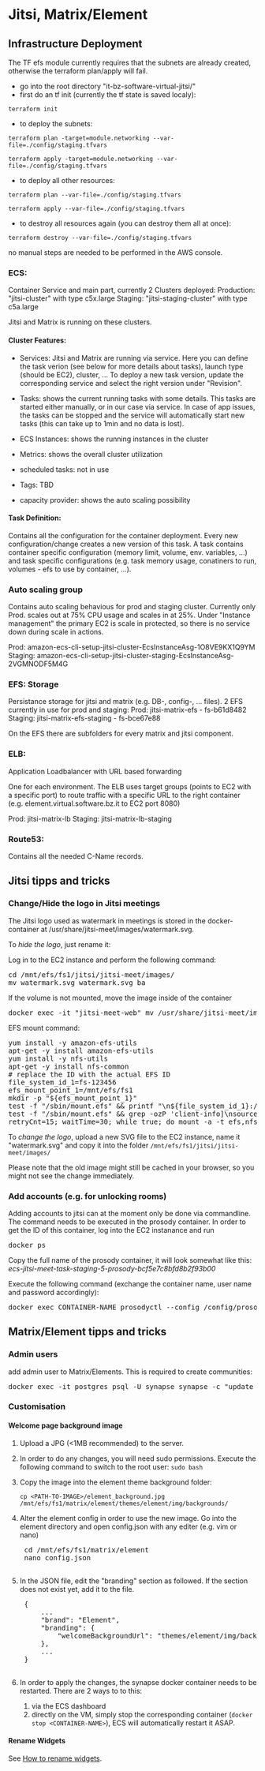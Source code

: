 # Jitsi, Matrix/Element 

## Infrastructure Deployment
The TF efs module currently requires that the subnets are already created, otherwise the terraform plan/apply will fail.
- go into the root directory "it-bz-software-virtual-jitsi/"
- first do an tf init (currently the tf state is saved localy):

`terraform init`

- to deploy the subnets:

`terraform plan -target=module.networking --var-file=./config/staging.tfvars`

`terraform apply -target=module.networking --var-file=./config/staging.tfvars`

- to deploy all other resources:

`terraform plan --var-file=./config/staging.tfvars`

`terraform apply --var-file=./config/staging.tfvars`

- to destroy all resources again (you can destroy them all at once):

`terraform destroy --var-file=./config/staging.tfvars`

no manual steps are needed to be performed in the AWS console.


### ECS: 
Container Service and main part, currently 2 Clusters deployed:
Production: "jitsi-cluster" with type c5x.large
Staging: "jitsi-staging-cluster" with type c5a.large

Jitsi and Matrix is running on these clusters.

#### Cluster Features:
- Services: Jitsi and Matrix are running via service. Here you can define the task verion (see below for more details about tasks), launch type (should be EC2), cluster, ...
To deploy a new task version, update the corresponding service and select the right version under "Revision".

- Tasks: shows the current running tasks with some details. This tasks are started either manually, or in our case via service. In case of app issues, the tasks can be stopped and the service will automatically start new tasks (this can take up to 1min and no data is lost).

- ECS Instances: shows the running instances in the cluster

- Metrics: shows the overall cluster utilization

- scheduled tasks: not in use

- Tags: TBD

- capacity provider: shows the auto scaling possibility

#### Task Definition:
Contains all the configuration for the container deployment. Every new configuration/change creates a new version of this task.
A task contains container specific configuration (memory limit, volume, env. variables, ...) and task specific configurations (e.g. task memory usage, conatiners to run, volumes - efs to use by container, ...).

### Auto scaling group

Contains auto scaling behavious for prod and staging cluster. Currently only Prod. scales out at 75% CPU usage and scales in at 25%. Under "Instance management" the primary EC2 is scale in protected, so there is no service down during scale in actions.

Prod: amazon-ecs-cli-setup-jitsi-cluster-EcsInstanceAsg-1O8VE9KX1Q9YM
Staging: amazon-ecs-cli-setup-jitsi-cluster-staging-EcsInstanceAsg-2VGMNODF5M4G

### EFS: Storage

Persistance storage for jitsi and matrix (e.g. DB-, config-, ... files). 2 EFS currently in use for prod and staging:
Prod: jitsi-matrix-efs - fs-b61d8482
Staging: jitsi-matrix-efs-staging - fs-bce67e88

On the EFS there are subfolders for every matrix and jitsi component.

### ELB:
Application Loadbalancer with URL based forwarding

One for each environment. The ELB uses target groups (points to EC2 with a specific port) to route traffic with a specific URL to the right container (e.g. element.virtual.software.bz.it to EC2 port 8080)

Prod: jitsi-matrix-lb
Staging: jitsi-matrix-lb-staging

### Route53:

Contains all the needed C-Name records.

## Jitsi tipps and tricks

### Change/Hide the logo in Jitsi meetings

The Jitsi logo used as watermark in meetings is stored in the docker-container at /usr/share/jitsi-meet/images/watermark.svg.

To _hide the logo_, just rename it:

Log in to the EC2 instance and perform the following command:
<pre>cd /mnt/efs/fs1/jitsi/jitsi-meet/images/
mv watermark.svg watermark.svg_ba
</pre>

If the volume is not mounted, move the image inside of the container
<pre>docker exec -it "jitsi-meet-web" mv /usr/share/jitsi-meet/images/watermark.svg /usr/share/jitsi-meet/images/watermark.svg_ba</pre>

EFS mount command:
<pre>
yum install -y amazon-efs-utils
apt-get -y install amazon-efs-utils
yum install -y nfs-utils
apt-get -y install nfs-common
# replace the ID with the actual EFS ID
file_system_id_1=fs-123456
efs_mount_point_1=/mnt/efs/fs1
mkdir -p "${efs_mount_point_1}"
test -f "/sbin/mount.efs" && printf "\n${file_system_id_1}:/ ${efs_mount_point_1} efs tls,_netdev\n" >> /etc/fstab || printf "\n${file_system_id_1}.efs.eu-west-1.amazonaws.com:/ ${efs_mount_point_1} nfs4 nfsvers=4.1,rsize=1048576,wsize=1048576,hard,timeo=600,retrans=2,noresvport,_netdev 0 0\n" >> /etc/fstab
test -f "/sbin/mount.efs" && grep -ozP 'client-info]\nsource' '/etc/amazon/efs/efs-utils.conf'; if [[ $? == 1 ]]; then printf "\n[client-info]\nsource=liw\n" >> /etc/amazon/efs/efs-utils.conf; fi;
retryCnt=15; waitTime=30; while true; do mount -a -t efs,nfs4 defaults; if [ $? = 0 ] || [ $retryCnt -lt 1 ]; then echo File system mounted successfully; break; fi; echo File system not available, retrying to mount.; ((retryCnt--)); sleep $waitTime; done;
</pre>

To _change the logo_, upload a new SVG file to the EC2 instance, name it "watermark.svg" and copy it into the folder `/mnt/efs/fs1/jitsi/jitsi-meet/images/`

Please note that the old image might still be cached in your browser, so you might not see the change immediately.

### Add accounts (e.g. for unlocking rooms)

Adding accounts to jitsi can at the moment only be done via commandline. The command needs to be executed in the prosody container. In order to get the ID of this container, log into the EC2 instanance and run 
<pre>
docker ps
</pre>
Copy the full name of the prosody container, it will look somewhat like this: _ecs-jitsi-meet-task-staging-5-prosody-bcf5e7c8bfd8b2f93b00_

Execute the following command (exchange the container name, user name and password accordingly):
<pre>
docker exec CONTAINER-NAME prosodyctl --config /config/prosody.cfg.lua register USERNAME meet.jitsi PASSWORD
</pre>

## Matrix/Element tipps and tricks

### Admin users

add admin user to Matrix/Elements. This is required to create communities:
<pre>docker exec -it postgres psql -U synapse synapse -c "update users set admin=1 where name='@username:matrix.virtual.software.bz.it';"</pre>


### Customisation

#### Welcome page background image

1. Upload a JPG (<1MB recommended) to the server.
2. In order to do any changes, you will need sudo permissions. Execute the following command to switch to the root user:
    `sudo bash`
3. Copy the image into the element theme background folder:

    `cp <PATH-TO-IMAGE>/element_background.jpg /mnt/efs/fs1/matrix/element/themes/element/img/backgrounds/`
4. Alter the element config in order to use the new image. Go into the element directory and open config.json with any editer (e.g. vim or nano)

    <pre>
    cd /mnt/efs/fs1/matrix/element
    nano config.json
    </pre>

5. In the JSON file, edit the "branding" section as followed. If the section does not exist yet, add it to the file.

    <pre>
    {
        ...
        "brand": "Element",
        "branding": {
            "welcomeBackgroundUrl": "themes/element/img/backgrounds/element_background.jpg"
        },
        ...
    }
    </pre>

6. In order to apply the changes, the synapse docker container needs to be restarted. There are 2 ways to to this:
    1. via the ECS dashboard
    2. directly on the VM, simply stop the corresponding container (`docker stop <CONTAINER-NAME>`), ECS will automatically restart it ASAP.

#### Rename Widgets

See [How to rename widgets](docs/How_to_rename_widgets.pdf).


